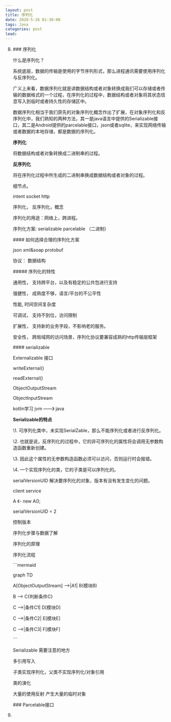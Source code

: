 ```yaml
---
layout: post
title: 序列化
date: 2020-5-26 01:30:00
tags: Java
categories: post
lead: 
---
```


8. \### 序列化

   什么是序列化？

   系统底层，数据的传输是使用的字节序列形式，那么进程通讯需要使用序列化与反序列化。
   
   广义上来看，数据序列化就是讲数据结构或者对象转换成我们可以存储或者传输的数据格式的一个过程，在序列化的过程中，数据结构或者对象将其状态信息写入到临时或者持久性的存储区中。
   
   数据序列化相当于我们原先的对象序列化概念作出了扩展，在对象序列化和反序列化中，我们熟知的两种方法，其一是java语言中提供的Serializable接口，其二是Android提供的parcelable接口，json或者sqlite，来实现网络传输或者数据的本地存储，都是数据的序列化。
   
   **序列化**
   
   将数据结构或者对象转换成二进制串的过程。
   
   **反序列化**
   
   将在序列化过程中所生成的二进制串换成数据结构或者对象的过程。
   
   细节点。
   
   intent socket http
   
   序列化， 反序列化，概念
   
   序列化的用途：网络上，跨进程。
   
   序列化方案: serializable parcelable （二进制）
   
   \#### 如何选择合理的序列化方案
   
   json xml&soap protobuf
   
   协议： 数据结构
   
   \##### 序列化的特性
   
   通用性， 支持跨平台，以及有稳定的公共包进行支持
   
   强健性， 成熟度不够，语言/平台的不公平性
   
   性能, 时间空间复杂度
   
   可调试， 支持不到位，访问限制
   
   扩展性， 支持新的业务字段，不影响老的服务。
   
   安全性， 跨局域网的访问场景，序列化协议要兼容成熟的http传输层框架
   
   \#### serializable
   
   Externalizable 接口
   
   writeExternal()
   
   readExternal()
   
   ObjectOutputStream
   
   ObjectInputStream
   
   kotlin学习 jvm ——》 java
   
   **Serializable的特点**
   
   \1. 可序列化类中，未实现SerialZable，那么不能序列化或者进行反序列化。
   
   \2. 也就是说，反序列化的过程中，它的非可序列化的属性将会调用无参数构造函数重新创建。
   
   \3. 因此这个属性的无参数构造函数必须可以访问，否则运行时会报错。
   
   \4. 一个实现序列化的类，它的子类是可以序列化的。
   
   serialVersionUID 解决要序列化的对象，版本有没有发生变化的问题。
   
   client service
   
   A 《- new A();
   
   serialVersionUID = 2
   
   控制版本
   
   序列化步骤与数据了解
   
   序列化的原理
   
   序列化流程
   
   \```mermaid
   
   graph TD
   
   A[ObjectOutputStream] -->|A1| B(模块B)
   
   B --> C{判断条件C}
   
   C -->|条件C1| D[模块D]
   
   C -->|条件C2| E[模块E]
   
   C -->|条件C3| F[模块F]
   
   \```
   
   Serializable 需要注意的地方
   
   多引用写入
   
   子类实现序列化，父类不实现序列化/对象引用
   
   类的演化
   
   大量的使用反射 产生大量的临时对象
   
   \### Parcelable接口
   
2. 

   

